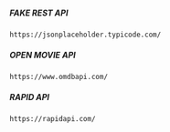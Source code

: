 
##### FAKE REST API
```
https://jsonplaceholder.typicode.com/
```
##### OPEN MOVIE API
```
https://www.omdbapi.com/
```
##### RAPID API
```
https://rapidapi.com/
```
